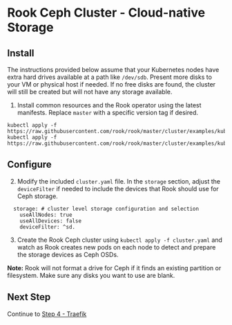 # Rook Ceph Cluster - Cloud-native Storage
## Install
The instructions provided below assume that your Kubernetes nodes have extra hard drives available at a path like `/dev/sdb`.  Present more disks to your VM or physical host if needed.  If no free disks are found, the cluster will still be created but will not have any storage available.

1. Install common resources and the Rook operator using the latest manifests.  Replace `master` with a specific version tag if desired.
```
kubectl apply -f https://raw.githubusercontent.com/rook/rook/master/cluster/examples/kubernetes/ceph/common.yaml
kubectl apply -f https://raw.githubusercontent.com/rook/rook/master/cluster/examples/kubernetes/ceph/operator.yaml
```

## Configure
2. Modify the included `cluster.yaml` file.  In the `storage` section, adjust the `deviceFilter` if needed to include the devices that Rook should use for Ceph storage.
```
  storage: # cluster level storage configuration and selection
    useAllNodes: true
    useAllDevices: false
    deviceFilter: ^sd.
```

3. Create the Rook Ceph cluster using `kubectl apply -f cluster.yaml` and watch as Rook creates new pods on each node to detect and prepare the storage devices as Ceph OSDs.

**Note:** Rook will not format a drive for Ceph if it finds an existing partition or filesystem.  Make sure any disks you want to use are blank.

## Next Step
Continue to [Step 4 - Traefik](../04-traefik/)